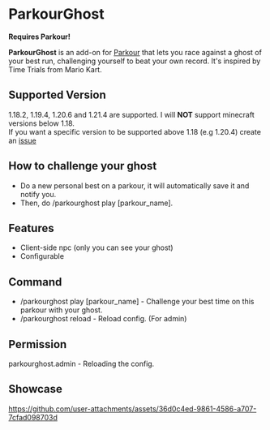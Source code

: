 # ParkourGhost

**Requires Parkour!**
​


**ParkourGhost** is an add-on for [Parkour](https://www.spigotmc.org/resources/parkour.23685/) that lets you race against a ghost of your best run, challenging yourself to beat your own record.
It's inspired by Time Trials from Mario Kart.

## Supported Version
1.18.2, 1.19.4, 1.20.6 and 1.21.4 are supported. I will **NOT** support minecraft versions below 1.18.\
If you want a specific version to be supported above 1.18 (e.g 1.20.4) create an [issue](https://github.com/LOUDO56/ParkourGhost/issues)

## How to challenge your ghost
- Do a new personal best on a parkour, it will automatically save it and notify you.
- Then, do /parkourghost play [parkour_name].

## Features
- Client-side npc (only you can see your ghost)
- Configurable

## Command
- /parkourghost play [parkour_name] - Challenge your best time on this parkour with your ghost.
- /parkourghost reload - Reload config. (For admin)

## Permission
parkourghost.admin - Reloading the config.


## Showcase



https://github.com/user-attachments/assets/36d0c4ed-9861-4586-a707-7cfad098703d



